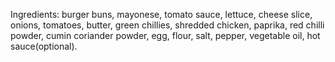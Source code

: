 Ingredients:
burger buns,
mayonese,
tomato sauce,
lettuce,
cheese slice,
onions,
tomatoes,
butter,
green chillies,
shredded chicken,
paprika,
red chilli powder,
cumin coriander powder,
egg,
flour,
salt,
pepper,
vegetable oil,
hot sauce(optional).